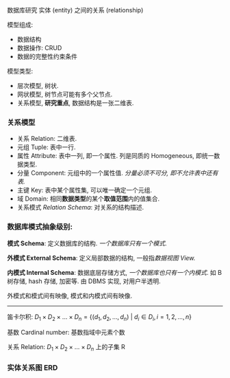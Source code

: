 数据库研究 实体 (entity) 之间的关系 (relationship)

模型组成:
- 数据结构
- 数据操作: CRUD
- 数据的完整性约束条件

模型类型:
- 层次模型, 树状.
- 网状模型, 树节点可能有多个父节点.
- 关系模型, **研究重点**, 数据结构是一张二维表.

### 关系模型

- 关系 Relation: 二维表.
- 元组 Tuple: 表中一行.
- 属性 Attribute: 表中一列, 即一个属性. 列是同质的 Homogeneous, 即统一数据类型.
- 分量 Component: 元组中的一个属性值. *分量必须不可分, 即不允许表中还有表.*
- 主键 Key: 表中某个属性集, 可以唯一确定一个元组.
- 域 Domain: 相同**数据类型**的某个**取值范围**内的值集合.
- 关系模式 *Relation Schema*: 对关系的结构描述.

### 数据库模式抽象级别:

**模式 Schema**: 定义数据库的结构. *一个数据库只有一个模式*.

**外模式 External Schema**: 定义局部数据的结构, 一般指*数据视图 View.*

**内模式 Internal Schema**: 数据底层存储方式, *一个数据库也只有一个内模式*. 如 B 树存储, hash 存储, 加密等. 由 DBMS 实现, 对用户半透明.

外模式和模式间有映像, 模式和内模式间有映像.

***

笛卡尔积: $D_{1}\times D_{2}\times \dots \times D_{n}=\{(d_{1},d_{2},\dots,d_{n})\ |\ d_{i}\in D_{i}, i=1,2,\dots,n\}$

基数 Cardinal number: 基数指域中元素个数

关系 Relation: $D_{1}\times D_{2}\times \dots \times D_{n}$ 上的子集 R


### 实体关系图 ERD

